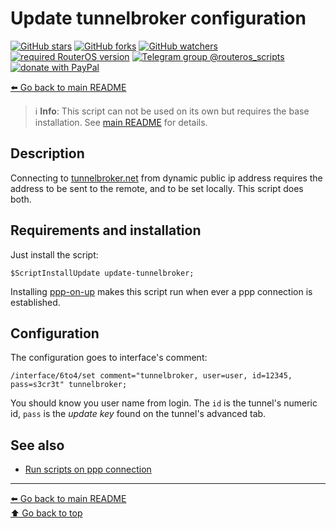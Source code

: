 Update tunnelbroker configuration
=================================

[![GitHub stars](https://img.shields.io/github/stars/eworm-de/routeros-scripts?logo=GitHub&style=flat&color=red)](https://github.com/eworm-de/routeros-scripts/stargazers)
[![GitHub forks](https://img.shields.io/github/forks/eworm-de/routeros-scripts?logo=GitHub&style=flat&color=green)](https://github.com/eworm-de/routeros-scripts/network)
[![GitHub watchers](https://img.shields.io/github/watchers/eworm-de/routeros-scripts?logo=GitHub&style=flat&color=blue)](https://github.com/eworm-de/routeros-scripts/watchers)
[![required RouterOS version](https://img.shields.io/badge/RouterOS-7.14-yellow?style=flat)](https://mikrotik.com/download/changelogs/)
[![Telegram group @routeros_scripts](https://img.shields.io/badge/Telegram-%40routeros__scripts-%2326A5E4?logo=telegram&style=flat)](https://t.me/routeros_scripts)
[![donate with PayPal](https://img.shields.io/badge/Like_it%3F-Donate!-orange?logo=githubsponsors&logoColor=orange&style=flat)](https://www.paypal.com/cgi-bin/webscr?cmd=_s-xclick&hosted_button_id=A4ZXBD6YS2W8J)

[⬅️ Go back to main README](../README.md)

> ℹ️ **Info**: This script can not be used on its own but requires the base
> installation. See [main README](../README.md) for details.

Description
-----------

Connecting to [tunnelbroker.net](//tunnelbroker.net) from dynamic public
ip address requires the address to be sent to the remote, and to be set
locally. This script does both.

Requirements and installation
-----------------------------

Just install the script:

    $ScriptInstallUpdate update-tunnelbroker;

Installing [ppp-on-up](ppp-on-up.md) makes this script run when ever a ppp
connection is established.

Configuration
-------------

The configuration goes to interface's comment:

    /interface/6to4/set comment="tunnelbroker, user=user, id=12345, pass=s3cr3t" tunnelbroker;

You should know you user name from login. The `id` is the tunnel's numeric
id, `pass` is the *update key* found on the tunnel's advanced tab.

See also
--------

* [Run scripts on ppp connection](ppp-on-up.md)

---
[⬅️ Go back to main README](../README.md)  
[⬆️ Go back to top](#top)
